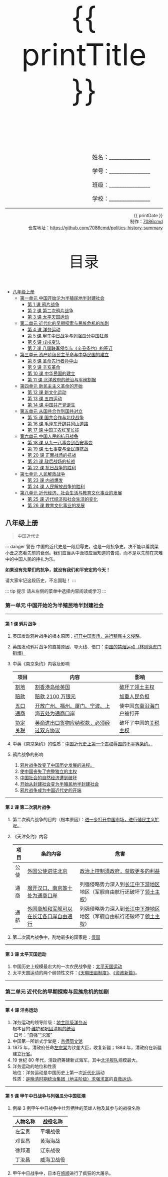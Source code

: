
  <style>
  #title {
    padding-top: 40%;
    font-size: 96px;
    padding-bottom: 24%;
  }

  #ending {
    padding-top: 60%;
    font-size: 48px;
    padding-bottom: 12%;
  }

  .center {
    text-align: center;
  }
  .right {
    text-align: right;
  }

  #inform {
    padding-right: 8%;
    font-size: 18px;
  }

  .topic {
    padding-top: 12%;
    padding-bottom: 8%;
    font-size: 48px;
  }
</style>
<div class="center">
  <div id="title">{{ printTitle }}</div>
</div>
<div class="right">
  <p id="inform">姓名：________________</p>
  <p id="inform">学号：________________</p>
  <p id="inform">班级：________________</p>
  <p id="inform">学校：________________</p>

  <hr />
  <div>
    {{ printDate }}<br />
    制作：<a href="https://github.com/7086cmd/">7086cmd</a><br />
    仓库地址：<a href="https://github.com/7086cmd/politics-history-summary"
      >https://github.com/7086cmd/politics-history-summary</a
    >
  </div>
</div>


<div class="divider_top"></div>

<div class="divider_top"></div>

<div class="center">
  <div class="topic">目录</div>
</div>

  - [八年级上册](#八年级上册)<br>
    - [第一单元 中国开始沦为半殖民地半封建社会](#第一单元-中国开始沦为半殖民地半封建社会)<br>
      - [第 1 课 鸦片战争](#第-1-课-鸦片战争)<br>
      - [第 2 课 第二次鸦片战争](#第-2-课-第二次鸦片战争)<br>
      - [第 3 课 太平天国运动](#第-3-课-太平天国运动)<br>
    - [第二单元 近代化的早期探索与民族危机的加剧](#第二单元-近代化的早期探索与民族危机的加剧)<br>
      - [第 4 课 洋务运动](#第-4-课-洋务运动)<br>
      - [第 5 课 甲午中日战争与列强瓜分中国狂潮](#第-5-课-甲午中日战争与列强瓜分中国狂潮)<br>
      - [第 6 课 戊戌变法](#第-6-课-戊戌变法)<br>
      - [第 7 课 八国联军侵华与《辛丑条约》的签订](#第-7-课-八国联军侵华与《辛丑条约》的签订)<br>
    - [第三单元 资产阶级民主革命与中华民国的建立](#第三单元-资产阶级民主革命与中华民国的建立)<br>
      - [第 8 课 革命先行者孙中山](#第-8-课-革命先行者孙中山)<br>
      - [第 9 课 辛亥革命](#第-9-课-辛亥革命)<br>
      - [第 10 课 中华民国的建立](#第-10-课-中华民国的建立)<br>
      - [第 11 课 北洋政府的统治与军阀割据](#第-11-课-北洋政府的统治与军阀割据)<br>
    - [第四单元 新民主主义革命的开始](#第四单元-新民主主义革命的开始)<br>
      - [第 12 课 新文化运动](#第-12-课-新文化运动)<br>
      - [第 13 课 五四运动](#第-13-课-五四运动)<br>
      - [第 14 课 中国共产党诞生](#第-14-课-中国共产党诞生)<br>
    - [第五单元 从国共合作到国共对立](#第五单元-从国共合作到国共对立)<br>
      - [第 15 课 国共合作与北伐战争](#第-15-课-国共合作与北伐战争)<br>
      - [第 16 课 毛泽东开辟井冈山道路](#第-16-课-毛泽东开辟井冈山道路)<br>
      - [第 17 课 中国工农红军长征](#第-17-课-中国工农红军长征)<br>
    - [第六单元 中国人民的抗日战争](#第六单元-中国人民的抗日战争)<br>
      - [第 18 课 从九一八事变到西安事变](#第-18-课-从九一八事变到西安事变)<br>
      - [第 19 课 七七事变与全民族抗战](#第-19-课-七七事变与全民族抗战)<br>
      - [第 20 课 正面战场的抗战](#第-20-课-正面战场的抗战)<br>
      - [第 21 课 敌后战场的抗战](#第-21-课-敌后战场的抗战)<br>
      - [第 22 课 抗日战争的胜利](#第-22-课-抗日战争的胜利)<br>
    - [第七单元 人民解放战争](#第七单元-人民解放战争)<br>
      - [第 23 课 内战爆发](#第-23-课-内战爆发)<br>
      - [第 24 课 人民解放战争的胜利](#第-24-课-人民解放战争的胜利)<br>
    - [第八单元 近代经济、社会生活与教育文化事业的发展](#第八单元-近代经济、社会生活与教育文化事业的发展)<br>
      - [第 25 课 近代经济和社会生活的变化](#第-25-课-近代经济和社会生活的变化)<br>
      - [第 26 课 教育文化事业的发展](#第-26-课-教育文化事业的发展)<br>

<div class="divider"></div>


## 八年级上册

> 中国近代史

::: danger 警告
中国的近代史是一段屈辱史，也是一段抗争史。决不能以看跳梁小丑之态看先前的衰弱。我们应当从中汲取应当知道的告诫，而不是以先前在灾难中的中国人民的挣扎为乐。

**如果没有先辈们的抗争，就没有我们和平安定的今天！**

请大家牢记这段历史，不忘国耻！
:::

::: tip 提示
请从左侧的菜单中选择内容阅读或学习
:::

<div class="divider"></div>

### 第一单元 中国开始沦为半殖民地半封建社会

---

#### 第 1 课 鸦片战争

1. 英国发动鸦片战争的根本原因：<u>打开中国市场，进行殖民主义侵略</u>。

2. 英国发动鸦片战争的直接原因、导火线、借口：<u>中国的禁烟运动（林则徐虎门销烟）</u>

3. 中英《南京条约》内容及影响

    | 项目            | 内容                                                  | 影响                            |
    | --------------- | ----------------------------------------------------- | ------------------------------- |
    | <u>割地</u>     | <u>割香港岛给英国</u>                                 | <u>破坏了领土主权</u>           |
    | <u>赔款</u>     | <u>赔款 2100 万银元</u>                               | <u>加重人民负担</u>             |
    | <u>五口通商</u> | <u>开放广州、福州、厦门、宁波、上海五处为通商口岸</u> | 使中国<u>东南沿海门户</u>被打开 |
    | <u>协定关税</u> | <u>英商进出口货物应纳税款，必须经过双方协议</u>       | 破坏了中国的<u>关税主权</u>     |

4. 中英《南京条约》的性质：<u>中国近代史上第一个丧权辱国的不平等条约。</u>

5. 鸦片战争的影响

    1. <u>鸦片战争改变了中国历史发展的进程。</u>
    2. <u>使中国丧失了完整独立的主权</u>
    3. <u>中国社会的自然经济遭到破坏</u>
    4. <u>开始从封建社会变为半殖民地半封建社会</u>
    5. <u>鸦片战争成为中国近代史的开端</u>

---

#### 第 2 课 第二次鸦片战争

1. 第二次鸦片战争的目的（根本原因）：<u>进一步打开中国市场，进行殖民主义扩张。</u>

2. 《天津条约》内容

    | 项目 | 条约内容                                      | 危害                                                                               |
    | ---- | --------------------------------------------- | ---------------------------------------------------------------------------------- |
    | 公使 | <u>外国公使进驻北京</u>                       | <u>政治上控制清政府，获取更多的利益</u>                                            |
    | 通商 | <u>增开汉口、南京等十处为通商口岸</u>         | 列强侵略势力深入到<u>长江中下游地区</u>地区（军舰自由航行还破坏了<u>领土主权</u>） |
    | 通航 | <u>外国商船和军舰可以在长江各口岸自由通行</u> | 列强侵略势力深入到<u>长江中下游地区</u>地区（军舰自由航行还破坏了<u>领土主权</u>） |

3. 第二次鸦片战争中，割地最多的国家是：<u>俄国</u>

---

#### 第 3 课 太平天国运动

1. 中国历史上规模最宏大的一次农民战争是：<u>太平天国运动</u>
2. 太平天国运动的两个纲领性文件：<u>《天朝田亩制度》</u>、<u>《资政新篇》</u>。

---

<div class="divider"></div>

### 第二单元 近代化的早期探索与民族危机的加剧

---

#### 第 4 课 洋务运动

1. 洋务运动的领导阶级：<u>地主阶级洋务派</u><br>
   ​ 根本目的:<u>维护和巩固清朝的统治</u><br>
   ​ 口号：<u>“自强”“求富”</u>
2. 中国第一所新式学堂是：<u>京师同文馆</u>
3. 1875 年，清政府任命<u>左宗棠</u>为钦差大臣，收复新疆；1884 年，清政府在新疆建立<u>行省</u>。
4. 19 世纪 80 年代，清政府筹建新式海军。其中<u>北洋舰队</u>规模最大。
5. 洋务运动的地位和性质<br>
   地位：洋务运动是中国历史上第一次<u>近代化</u>运动<br>
   性质：<u>是晚清时期统治集团（地主阶级）求强求富</u>的<u>自救运动</u>。

---

#### 第 5 课 甲午中日战争与列强瓜分中国狂潮

1. 例举 3 例甲午中日战争中壮烈牺牲的英雄人物及其参与的战役名称

    | 人物名称 | 战役名称   |
    | -------- | ---------- |
    | 左宝贵   | 平壤战役   |
    | 邓世昌   | 黄海海战   |
    | 徐邦道   | 辽东战役   |
    | 丁汝昌   | 威海卫战役 |

2. 甲午中日战争中，日本在<u>旅顺</u>进行了疯狂的大屠杀。

3. 《马关条约》

| 项目 | 条约内容                                                                        | 危害                                                                                        |
| ---- | ------------------------------------------------------------------------------- | ------------------------------------------------------------------------------------------- |
| 割地 | 清政府割<u>辽东半岛</u>、<u>台湾全岛</u>及所有附属各岛屿、<u>澎湖列岛</u>给日本 | 进一步破坏了中国<u>领土主权</u>的完整，刺激了<u>列强瓜分中国的野心</u>                      |
| 赔款 | <u>赔偿日本兵费白银 2 亿两</u>                                                  | <u>大大加重了中国人民的负担</u>                                                             |
| 通商 | 开放<u>沙市</u>、<u>重庆</u>、<u>苏州</u>、<u>杭州</u>为商埠                    | <u>列强侵略势力进一步深入中国腹地</u>                                                       |
| 设厂 | 允许日本在通商口岸<u>开设工厂</u>等                                             | 经济侵略方式由<u>商品输出</u>为主转变为<u>资本输出</u>为主，阻碍了<u>中国民族工业的发展</u> |

9. 《马关条约》的影响

    1. 《马关条约》使外国侵略势力进一步侵入<u>中国腹地</u>
    2. 进一步加剧了中国的<u>民族危机</u>，大大加深了中国的<u>半殖民地化</u>程度

10. 长江流域是属于<u>英国</u>（国别）的势力范围
11. 香港问题的由来
    1. <u>1842</u>年《<u>南京条约</u>》割占香港岛
    2. 1860 年《<u>北京条约</u>》割占<u>九龙司地方一区</u>
    3. 在<u>列强瓜分中国狂潮</u>中英国强租<u>九龙租借地（即新界）</u>。

---

#### 第 6 课 戊戌变法

1. 戊戌变法的代表人物：<u>康有为</u>、<u>梁启超</u><br>
   领导阶级： <u>资产阶级维新派</u><br>
   目的：<u>变法救国，发展资本主义，实行君主立宪制度</u><br>
   性质：<u>是一场资产阶级改良运动，是近代中国制度变革的一次尝试</u>
2. 洋务运动开启了中国<u>经济</u>领域近代代化的步伐；戊戌变法开启了中国<u>政治</u>领域近代代化的步伐，在<u>思想文化</u>方面产生了广泛而持久的影响。

---

#### 第 7 课 八国联军侵华与《辛丑条约》的签订

1. 义和团运动的口号：<u>“扶清灭洋”</u><br>
   性质： <u>是一场波澜壮阔的反帝爱国运动</u>
2. 为什么说《辛丑条约》签订后清政府已经成为“洋人的朝廷”
    1. 清政府的主要财政收入<u>海关税</u>、<u>盐税</u>作为<u>赔款担保</u>，使清政府在<u>经济上</u>受制于列强；
    2. 划定<u>北京东交民巷</u>为<u>使馆界</u>，使清政府完全处于<u>列强的监控之下</u>；
    3. 清政府保证严禁人民参加各种形式的<u>反帝活动</u>，说明清政府完全<u>沦为列强统治中国的工具</u>。
3. 辛丑条约的影响：
    1. 《辛丑条约》是中国近代史上<u>赔款数目最庞大</u>、<u>主权丧失最严重</u>的不平等条约
    2. 从此，清政府<u>沦为列强统治中国的工具</u>
    3. 使中国<u>完全陷入半殖民地半封建社会</u>的深渊

---

<div class="divider"></div>

### 第三单元 资产阶级民主革命与中华民国的建立

---

#### 第 8 课 革命先行者孙中山

1. 中国第一个资产阶级革命团体：<u>兴中会</u>（时间：<u>1894 年 11 月</u>；创立者：<u>孙中山</u>）

2. 中国第一个资产阶级革命政党：<u>中国同盟会</u>（时间：<u>1895 年 8 月</u>；创立者：<u>孙中山</u>）<br>
   成立的意义：<u>使中国资产阶级革命派有了统一的领导和明确的奋斗目标，大大推动了全国革命运动的发展。</u>

3. 请将以下政治纲领与指导思想相对应

    | 政治纲领           | 驱除鞑虏，恢复中华 | 创立民国 | 平均地权 |
    | ------------------ | ------------------ | -------- | -------- |
    | 指导思想：三民主义 | 民族主义           | 民权主义 | 民生主义 |

4. 孙中山领导资产阶级革命的指导思想中，核心是<u>民权主义</u>

---

#### 第 9 课 辛亥革命

1. 中国革命的重镇，有“首义之城”美誉的是<u>武汉</u>

2. 辛亥革命爆发的原因

    1. 时代背景：<u>《辛丑条约》签订后，清政府沦为帝国主义统治中国的工具，国内革命情绪日趋高涨，推翻清朝的反动统治成为大势所趋。</u>
    2. 物质基础：20 世纪初，<u>中国民族资本主义</u>有了比较迅速的发展。
    3. 阶级基础：<u>民族资产阶级队伍</u>进一步壮大，革命志士的奋斗锤炼了革命力量。
    4. 思想基础：<u>资产阶级革命思想</u>得到迅速的传播，<u>三民主义</u>成为资产阶级革命的指导思想。
    5. 组织基础：<u>各种革命团体</u>的建立，尤其是<u>同盟会</u>的成立，大大推动了全国革命运动的发展。

3. 辛亥革命的领导阶级：<u>资产阶级革命派</u><br>
   性质：<u>近代资产阶级民族民主革命</u>

4. 武昌起义爆发的时间：<u>1911</u>年<u>10</u>月<u>10</u>日 ，地点：<u>武昌</u>，主要力量：<u>湖北新军中倾向革命的士兵</u>。<br>
   起义爆发后，10 月 11 日，起义军成立<u>湖北军政府</u>。<br>
   武昌起义的意义： 武昌起义胜利后，各省纷纷响应清政府的统治土崩瓦解。11 月下旬，全国已有一半以上的省份宣布独立，支持革命。

---

#### 第 10 课 中华民国的建立

1. <u>1912</u>年 1 月 1 日，孙中山在<u>南京</u>宣誓就职，宣告<u>中华民国临时政府</u>成立， 1912 年为民国元年。<br>
   意义：<u>南京临时政府的成立是孙中山领导的资产阶级民主革命的重要成果。</u>
2. 1912 年 2 月 12 日，袁世凯逼迫<u>宣统帝</u>下诏退位。<br>
   辛亥革命的胜利果实被袁世凯窃取的标志：<u>孙中山正式解除临时大总统职务，临时政府迁往北京。</u>
3. 1912 年 3 月 11 日，中华民国颁布<u>《中华民国临时约法》</u>，规定参议院行使<u>立法权</u>；国务员辅佐临时大总统行使<u>行政权</u>并负其责任；<u>司法</u>独立。
4. 请全面评价辛亥革命：

    1. 成功之处：
        1. 推翻了清王朝的反动统治，宣告了中国两千多年君主专制制度的终结；
        2. 开创了完全意义上的近代民族民主革命，极大推动了中华民族的思想解放，打开了中国进步潮流的闸门。
    2. 失败之处：
        1. 辛亥革命的胜利果实被袁世凯窃取，中国半殖民地半封建的社会性质没有改变；
        2. 没有完成实现民族独立、人民解放（反帝反封建）的革命任务，新生的中华民国很快陷入政治混乱的局面之中。

5. 辛亥革命失败的原因：

    1. 脱离了当时中国半殖民地半封建社会的国情
    2. 资产阶级的软弱与妥协
    3. 革命力量不够强大，封建势力和帝国主义势力过于强大
    4. 没有依靠广大人民群众等。

6. 辛亥革命的启示：<u>资产阶级共和国的道路在中国行不通。</u>

---

#### 第 11 课 北洋政府的统治与军阀割据

1. 镇压二次革命后，袁世凯对内<u>加快复辟步伐</u>，对外<u>寻求日本支持</u>，接受<u>“二十一条”的大部分内容</u>，承认<u>日本</u>继承<u>德国</u>在<u>山东</u>的一切特权，加快复辟步伐。
2. 袁世凯的复辟活动，令举国哗然，1915 年底，<u>云南</u>（地点）率先宣告独立，<u>蔡锷</u>（人物）、李烈钧、唐继尧等组织护国军北上讨袁，<u>护国战争</u>爆发。
3. 袁世凯死后，中国陷入了<u>军阀割据纷争</u>的动乱之中。

---

<div class="divider"></div>

### 第四单元 新民主主义革命的开始

---

#### 第 12 课 新文化运动

1. 比较洋务运动、戊戌变法、辛亥革命和新文化运动

    1. 比较表格

    | 项目                     | 洋务运动                                                                             | 戊戌变法                                                                               | 辛亥革命                                                 | 新文化运动                                                   |
    | ------------------------ | ------------------------------------------------------------------------------------ | -------------------------------------------------------------------------------------- | -------------------------------------------------------- | ------------------------------------------------------------ |
    | 时间                     | <u>19 世纪 60-90 年代</u>                                                            | <u>1898 年</u>                                                                         | <u>1911 年</u>                                           | <u>1915-1919 年</u>                                          |
    | 领导阶级                 | <u>地主阶级洋务派</u>                                                                | <u>资产阶级维新派</u>                                                                  | <u>资产阶级革命派</u>                                    | <u>资产阶级激进派（先进知识分子）</u>                        |
    | 性质                     | <u>晚清时期统治集团求强求富的自救运动</u>                                            | <u>资产阶级改良运动</u>                                                                | <u>近代资产阶级民族民主革命</u>                          | <u>思想文化领域的革新运动</u>                                |
    | 主张                     | <u>自强、求富</u>                                                                    | <u>变法图强、实行君主立宪制</u>                                                        | <u>三民主义、实行民主共和制</u>                          | <u>民主、科学</u>                                            |
    | 在中国近代化过程中的地位 | 中国历史上第一次近代化运动，开启了中国<u>经济领域</u>近代化的步伐（<u>器物层面</u>） | 是近代中国制度变革的一次尝试，开启了<u>政治领域</u>中国近代化的步伐（<u>制度层面</u>） | 中国<u>政治领域</u>近代化的进一步尝试（<u>制度层面</u>） | 开启了中国<u>思想领域</u>近代化的步伐（<u>思想文化层面</u>） |

    2. 特点：
        1. <u>都为了探索救亡图存的发展道路。</u>
        2. <u>都主张向西方学习，近代化的探索从器物层面到制度层面再到思想文化层面，由浅入深、由表及里、层层深入。都对中国历史的发展起到一定的推动作用。</u>

2. 新文化运动的内容

    1. <u>抨击旧道德和旧文化；</u>
    2. <u>提倡民主与科学；</u>
    3. <u>反对旧文学，提倡新文学，倡导白话文（使用标点符号）；</u>
    4. <u>后期传播马克思主义。</u>

3. 新文化运动的意义（积极意义与局限性）

    1. 积极意义：
        1. <u>新文化运动动摇了封建道德礼教的统治地位，使中国人民接受了一次民主与科学的洗礼，为随后爆发的五四运动起了思想宣传和铺垫的作用。</u>
        2. <u>打开了遏制新思想涌流的闸门，掀起了一股思想解放的潮流。</u>
    2. 局限性：<u>新文化运动对于中国传统文化的看法带有一定的片面性。</u>

4. 正确对待传统文化的态度：<u>取其精华，去其糟粕，批判地继承。</u>

---

#### 第 13 课 五四运动

1. 五四运动的导火线：<u>1919 年巴黎和会上中国外交的失败</u>
2. 新民主主义革命时期开始的标志性事件是：<u>五四运动</u>
3. 五四运动的第一阶段主力和中心：<u>以学生为先锋，中心在北京。</u><br>
   第二阶段主力和中心：<u>以工人阶级为主力，中心在上海。</u>
4. 标志着中国民族资产阶级开始登上政治舞台的时间：<u>戊戌变法</u>
5. 标志着中国工人阶级登上政治舞台的事件：<u>五四运动</u>
6. 五四运动的历史意义：

    1. 五四运动的性质：<u>彻底反帝反封建的伟大爱国革命运动</u>；<u>伟大社会革命运动</u>；<u>伟大思想启蒙运动</u>；
    2. 五四运动以彻底的反帝反封建的革命性、追求救国强国真理的进步性、各族各界群众积极参与的广泛性，推动了中国社会进步。
    3. <u>五四运动促进了马克思主义在中国的传播，促进了马克思主义同中国工人运动的结合，为中国共产党成立做了思想上干部上的准备，为新的革命力量、革命文化、革命斗争登上历史舞台创造了条件，是中国旧民主主义革命走新民主主义革命的转折点。</u>
    4. <u>五四运动在近代以来中华民族追求民族独立和发展进步的历史进程中具有里程碑意义。</u>

---

#### 第 14 课 中国共产党诞生

1. 共产党成立的条件

    1. 思想条件：<u>马克思主义</u>在中国广泛传播
    2. 阶级条件：<u>工人阶级队伍不断壮大</u>，并且与马克思主义开始与工人运动结合
    3. 组织条件：各地<u>共产党早期组织</u>的建立

2. 中共一大的地点：<u>上海</u>；后转移到浙江<u>嘉兴南湖红船上</u>

3. 共产党成立的历史意义

    1. 中国共产党的诞生，<u>是中国历史上开天辟地的大事变</u>
    2. 自从有了中国共产党，<u>中国革命的面貌焕然一新了</u>
    3. 中国共产党的诞生不是<u>偶然的</u>，是适应近代以来中国社会进步和革命的<u>客观需要</u>，是近代历史选择的<u>必然结果</u>。

4. 中共二大重申了党的最终奋斗目标是<u>实现共产主义</u><br>
   最低纲领：民主革命阶段，党的主要任务是<u>打倒军阀，推翻帝国主义的压迫，将中国统一为真正的民主共和国</u>

5. 中共二大的历史意义：中国共产党在中国历史上<u>第一次</u>提出了明确的<u>反帝反封建</u>的民主革命纲领。

6. 将第一次工人运动高潮推向了顶峰的工人运动是：<u>京汉铁路工人大罢工</u>；<br>
   这次工人运动的教训是：必须<u>团结一切可能的同盟者</u>，才能战胜强大的敌人。

---

<div class="divider"></div>

### 第五单元 从国共合作到国共对立

---

#### 第 15 课 国共合作与北伐战争

1. 第一次国共合作的成果（3 个）
    1. <u>黄埔军校的创办</u>
    2. <u>北伐胜利进军</u>
    3. <u>各地工农革命运动高涨</u>
2. 第一次国共合作正式建立的标志：<br>
   时间： <u>1924 年 1 月</u><br>
   会议： <u>国民党一大的召开</u>
3. 第一次国共合作政治基础：<u>新三民主义</u><br>
   形式：<u>建立革命统一战线</u><br>
   合作目的：<u>推翻北洋军阀统治，统一全国</u><br>
   合作得以实现的根本原因：<u>反帝反封建的革命任务需要</u>

4. 北伐胜利进军的原因

    1. <u>国共两党实现第一次合作，建立了革命统一战线</u>；
    2. <u>北伐师出有名，得到了广大公民群众的大力支持</u>；
    3. <u>广大官兵英勇作战和共产党、共青团员的先锋模范作用</u>；
    4. <u>北伐作战目的明确，作战方针正确</u>；
    5. 北洋军阀失道寡助，且各自为政，力量分散；
    6. 北洋得到了苏联和共产国际的大力支持。

5. 北伐战争的目的：<u>推翻吴佩孚、孙传芳、张作霖等北洋军阀的统治，统一全国。</u>
6. 北伐战争的意义（成果）：<u>基本上推翻了北洋军阀的统治，南京政府在名义上统一了全国。</u>
7. 中共正式决定同孙中山领导的国民党合作的会议是：<br>
   时间：<u>1923 年 6 月</u><br>
   会议：<u>中共三大</u>

---

#### 第 16 课 毛泽东开辟井冈山道路

1. 中国共产党从大革命失败中得到的教训
   <u>从大革命失败的教训中，中国共产党开始认识到独立掌握革命武装力量的重要性。</u>
2. 南昌起义
   时间：<u>1927 年 8 月 1 日</u><br>
   地点：<u>江西南昌</u><br>
   意义：<u>打响了武装反抗国民党反动派的第一枪，是中国共产党独立领导武装斗争、创建革命军队的开始。</u><br>
3. 八七会议
   时间：<u>1927 年 8 月 7 日</u><br>
   地点：<u>湖北汉口</u><br>
   内容：<br>
    1. <u>通过了土地革命和武装反抗国民党反动派的总方针，决定在秋收时节发动武装起义。</u>
    2. <u>毛泽东提出了“政权是由枪杆子中取得”的著名论断</u>
4. 第一个农村革命根据地是<u>井冈山革命根据地</u><br>
   建立的时间<u>1927 年 10 月</u>；<br>
   领导人是<u>毛泽东</u>；<br>
   这一根据地建立的意义是<u>拉开了中国革命从城市转入农村</u>、建立根据地的序幕。
5. 最大的农村革命根据地是：<u>中央革命根据地</u>（位于赣南 、闽西）
6. <u>三湾改编</u>从组织上确立了党对军队的领导。
7. 井冈山会师的时间：<u>1928 年 4 月</u><br>
   意义：<u>会师后的红军在井冈山开展武装斗争，井冈山根据地不断巩固和扩大</u>
   会师前后军队的名称从<u>中国工农革命军第四军</u>变成<u>中国工农红军第四军</u>。
8. 古田会议<br>
   时间：<u>1929 年 12 月</u>；<br>
   内容：确立了<u>思想建党、政治建军</u>原则。<br>
9. 共产党人开创的中国特色革命道路的内容：<br>
   <u>毛泽东在领导秋收起义过程中，逐渐将革命的重心放在偏僻的农村，开展工农武装割据的斗争，开辟了一条农村包围城市、武装夺取政权的道路。</u>
10. 可以证明共产党领导照搬俄国十月革命道路，先攻打大城市，后解放农村的道路行不通的革命斗争有：<u>南昌起义</u>、<u>秋收起义</u>。
11. 中国特色革命道路探索过程带来的启示
    1. <u>要立足国情，从中国国情出发，走适合中国国情的道路</u>；
    2. <u>要坚持中国共产党的正确领导</u>；
    3. <u>要有开拓创新精神</u>；
    4. <u>要及时纠正错误，制定正确的方针、政策等</u>。

---

#### 第 17 课 中国工农红军长征

1. 红军长征的原因：<u>红军第五次反“围剿”失利，被迫实行战略转移</u>
2. 遵义会议的意义<br>
   <u>开始确立以毛泽东为主要代表的马克思主义正确路线，在中共中央的领导地位，在极其危险的情况下挽救了党，挽救了红军，挽救了中国革命，是中国共产党历史上一个生死攸关的转折点。</u>
3. 长征保存了党和红军的<u>基干力量</u>，使中国革命<u>转危为安</u>，打开了<u>中国革命的新局面</u>。

---

<div class="divider"></div>

### 第六单元 中国人民的抗日战争

---

#### 第 18 课 从九一八事变到西安事变

1. 中国人民的局部抗战开始于<u>九一八事变</u>
2. 九一八事变的影响<br>
   <u>九一八事变成为中国人民抗日战争的起点，从此中国人民开始了艰苦卓越的抗战，揭开了世界反法西斯战争的序幕。</u>
3. 一二九运动的性质：<u>爱国救亡运动</u>
4. 西安事变的根本原因：<u>日本进一步侵华，民族危机日益严重，中日民族矛盾上升为主要矛盾。</u>
5. 西安事变<br>
   时间：<u>1936 年 12 月 12 日</u>。<br>
   经过：<u>张学良</u>和<u>杨虎城</u>实行 “<u>兵谏</u>”，并通电全国，要求<u>停止内战 ，联共抗日</u>。
6. 西安事变的和平解决，揭开了国共两党<u>由内战到联合抗日</u>的序幕，成为<u>扭转时局</u>的关键。从此，十年内战基本停止，<u>抗日民族统一战线初步形成</u>。

---

#### 第 19 课 七七事变与全民族抗战

1. 时间节点

    | 节点                                  | 时间、事件                          |
    | ------------------------------------- | ----------------------------------- |
    | <u>中国人民局部抗战开始</u>           | <u>1931 年九一八事变</u>            |
    | <u>中国人民全民族抗战开始</u>         | <u>1937 年七七事变</u>              |
    | <u>抗日民族统一战线初步形成的标志</u> | <u>193 年 12 月西安事变和平解决</u> |
    | <u>抗日民族统一战线正式建立的标志</u> | <u>1937 年 9 月国共合作宣言发表</u> |

2. 根据国共两党协议，中国工农红军主力改编为<u>国民革命军第八路军</u>，<u>朱德</u>任总指挥；<br>
   红军长征后留在南方八省的南方游击队改编为<u>国民革命军新编第四军</u>，<u>叶挺</u>任军长。

3. 标志着日本全面侵华开始的历史事件：<u>七七事变</u>。在这一事件中，<u>赵登禹</u>、<u>佟麟阁</u>殉国。

4. 打破了日军三个月灭亡中国的迷梦，激发了全国人民的斗志的历史事件：<u>淞沪会战</u>，在这次战斗中，<u>中国空军</u>首次参战，初战告捷。<br>
   请列举两位战斗中的英雄：<u>姚子青</u>、<u>谢晋元</u>

5. 1937 年 12 月 13 日，日军攻陷<u>南京</u>。国民政府迁往<u>重庆</u>。日军占领后，屠杀手无寸铁的中国居民和放下武器的士兵达<u>30 万人</u>以上。<br>
   这一历史事件给我们的警示：<br>
    1. <u>要反对战争，珍爱和平；警惕日本军国主义势力抬头，不让历史悲剧重演；</u>
    2. <u>铭记历史，勿忘国耻，努力学习，肩负起实现中华民族伟大复兴的重任。</u>

---

#### 第 20 课 正面战场的抗战

1. 战役

    1. 全民族抗战爆发后中国军队主动对日作战取得的第一次胜利是<u>1937</u>年的<u>平型关大捷</u>
    2. 抗战以来中国正面战场的最大胜利是<u>1938</u>年<u>李宗仁</u>指挥的<u>台儿庄战役</u>
    3. 标志着日本企图迅速灭亡中国的既定策略彻底破灭：<u>武汉会战</u>。
    4. <u>广州</u>、<u>武汉</u>失陷后，抗战进入<u>相持</u>阶段。

---

#### 第 21 课 敌后战场的抗战

1. 1940 年下半年，八路军总部在<u>彭德怀</u>指挥下，在<u>华北</u>对日军发动了一场大规模的作战，史称“<u>百团大战</u>”。

2. 为了驳斥流行的“亡国论”和“速胜论”，<u>毛泽东</u>发表<u>《论持久战》</u>。

3. 抗日战争中，敌后战场的战略总后方和指挥中枢：<u>延安</u>

4. 抗日根据地的建设：政治上建立<u>抗日民主政权</u><br>
   经济上，实行<u>地主减租减息</u>、<u>农民交租交息</u>的土地政策，开展<u>大生产运动</u>。<br>
   作用：抗日根据地成为<u>敌后游击战</u>得以坚持并取得最后胜利的<u>基地</u>。<br>
   <u>敌后</u>战场和<u>正面</u>战场<u>相互配合</u>，构成了中国抗日战争的<u>整体</u>。

---

#### 第 22 课 抗日战争的胜利

1. 写出下列事件相对应的时间：<br>
   抗日战争的起止时间：<u>1931 年 9 月 18 日 – 1945 年 9 月 2 日</u>；<br>
   日本宣布无条件投降：<u>1945 年 8 月 15 日</u>；<br>
   中国抗日战争胜利结束：<u>1945 年 9 月 2 日</u>；<br>
   中国人民抗日战争胜利纪念日：<u>每年 9 月 3 日</u>；<br>
   南京大屠杀死难者国家公祭日：<u>每年 12 月 13 日</u>。
2. 抗日战争胜利的原因：
    1. <u>中国共产党在全民族抗战中发挥了中流砥柱作用，这是中国人民抗日战争取得完全胜利的决定性因素。</u>
    2. <u>中国共产党以卓越的政治领导力和正确的战略策略，指引了中国抗战的前进方向。</u>
    3. <u>中国共产党高举抗日民族统一战线的旗帜，坚持独立自主、团结抗战，维护了团结抗战大局</u>
    4. <u>中国共产党人勇敢战斗在抗日战争最前线，支撑起中华民族救亡图存的希望</u>
    5. <u>抗日战争的实践表明，中国共产党是领导中国人民争取民族独立和人民解放的坚强核心</u>
3. 抗日战争胜利的意义：
    1. 国内意义：<u>是中国近代以来反抗外敌入侵第一次取得完全胜利的民族解放战争。它促进了中华民族的觉醒，为中国共产党带领中国人民实现彻底的民族独立和人民解放奠定了重要基础。</u>
    2. 国际意义：<u>中国战场是世界反法西斯战争的东方主战场，对世界反法西斯战争的胜利。维护世界和平作出了巨大贡献。中国的国际地位得到提高</u>
4. <u>中共七大</u>内容
    1. 制定了<u>党的政治路线</u>：
    2. <u>毛泽东</u>在七届一中全会上当选为<u>中共中央主席</u>；
    3. 大会确立<u>毛泽东思想</u>为中国共产党的<u>指导思想</u>并写入党章。
       意义：为争取<u>抗日战争</u>的最后胜利准备了条件，并为中国共产党和中国人民指明了<u>战后</u>的<u>斗争方向</u>。

---

<div class="divider"></div>

### 第七单元 人民解放战争

---

#### 第 23 课 内战爆发

1. 重庆谈判<br>
   时间：<u>1945</u>年；<br>
   国民党方面的目的是：<u>为发动内战争取时间、另一方面想在政治舆论上获得主动。</u><br>
   中共目的：<u>为了尽一切可能争取和平</u>。<br>
   谈判结果：国共签署《政府与中共代表会谈纪要》，即“<u>双十协定</u>”。

2. 国民党发动内战<br>
   内战爆发：<u>1946</u>年 6 月，蒋介石公然违背“<u>双十协定</u>”，撕毁政协决议，全力围攻<u>中原解放区</u>，发动了<u>全面</u>内战。<br>
   重点进攻：<u>1947</u>年 3 月，国民党全面进攻被粉碎，开始发动对<u>陕北</u>解放区与<u>山东</u>解放区的重点进攻。

3. 解放区军民的自卫反击
    1. 战略藐视：<u>毛泽东</u>提出“<u>一切反动派都是纸老虎</u>”的著名论断。
    2. 粉碎重点进攻：<u>毛泽东</u>、<u>周恩来</u>等率中共中央和解放军总部主动撤出<u>延安</u>，转战<u>陕北</u>。<u>彭德怀</u>率领的西北野战军先后取得了<u>青化砭</u>、<u>沙家店</u>等战役的胜利，粉碎了国民党军队对<u>陕北</u>的重点进攻。<br>
       华东野战军在山东<u>孟良崮</u>消灭掉国民党王牌主力整编第七十四师，打退了敌人对<u>解放区的重点进攻</u>。

---

#### 第 24 课 人民解放战争的胜利

1. 解放区的土地改革<br>
   政策调整：将抗日战争时期的<u>减租减息</u>政策改为实行<u>耕者有其田</u>的土地政策。<br>
   时间：<u>1947</u>年<br>
   地点：<u>解放区</u><br>
   法令文件：中国共产党颁布《<u>中国土地法大纲</u>》<br>
   规定：没收<u>地主</u>土地，<u>废除封建制剥削的土地制度</u>，实行<u>耕者有其田</u>，按照农村人口<u>平均分配</u>土地。<br>
   土地改革总路线：依靠贫雇农，团结中农，有步骤地、有分别地消灭<u>封建性剥削</u>的土地制度，发展农业生产。<br>
   结果：<u>解放区</u>的土地改革历时<u>一年</u>多顺利完成，广大农民分得了土地、房屋、粮食和衣物。<br>
   改革意义：使农村的<u>阶级关系</u>和<u>土地占有状况</u>发生了<u>根本性</u>变化，激发了<u>农民革命和生产</u>的积极性；为<u>人民解放战争</u>的胜利提供了重要的<u>人力</u>、<u>物力</u>保障。<br>
2. 揭开了人民解放军<u>战略进攻</u>的序幕：<u>1947</u>年夏，<u>刘伯承</u>、<u>邓小平</u>率领晋冀鲁豫野战军主力，强渡<u>黄河</u>，<u>大别山</u>，直接威胁<u>南京</u>、<u>武汉</u>。
3. 国民党军队主力基本被消灭的事件：<u>三大战役</u>
4. 结束国民党在大陆统治的事件：<u>南京解放（渡江战役）</u>
5. 人民解放战争取得胜利的原因：
    1. <u>中国共产党的正确领导及高超的军事指挥艺术</u>
    2. <u>人民解放军英勇作战</u>
    3. <u>广大人民群众的支持等。</u>

---

<div class="divider"></div>

### 第八单元 近代经济、社会生活与教育文化事业的发展

---

::: warning 重要提醒
本单元考点极少，换言之，本单元没有提纲。这里只是占位。
由于维护者有强迫症，喜欢左右的都凑齐，所以这只是形式。
~~如果要的话去看书叭，拜拜。~~
:::

---

#### 第 25 课 近代经济和社会生活的变化

---

#### 第 26 课 教育文化事业的发展

---

<div class="divider"></div>

<div class="divider"></div>

# 版权声明

作者: [7086cmd](https://github.com/7086cmd).<br>

<p style="font-size: 24px">
本文遵循 <code>CC BY-NC-SA 4.0</code> 协议。未经允许，请勿擅自改动、商用这些内容，并且若转载请注明出处。
</p>

<script setup>
import { ref } from "vue";

const printTitle = ref(new URL(location.href).pathname === '/print' ? "政史地总资料" : document.title
.split("|")[0]
.trim());

const printDate = ref(`导出日期：${new Date().toLocaleDateString()} ${new Date().toLocaleTimeString()}`);

</script>

<div class="divider_top"></div>

<div class="center">
  <div id="ending">初中政史地提纲整理</div>
</div>

<div class="right">
  <p>未经作者许可禁售。</p>
</div>
